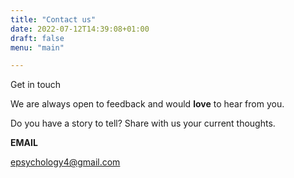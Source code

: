 ```yaml
---
title: "Contact us"
date: 2022-07-12T14:39:08+01:00
draft: false
menu: "main"

---
```


Get in touch

We are always open to feedback and would **love** to hear from you.

Do you have a story to tell? Share with us your current thoughts.

**EMAIL**

epsychology4@gmail.com

